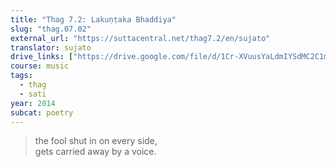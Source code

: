 ```yaml
---
title: "Thag 7.2: Lakuṇṭaka Bhaddiya"
slug: "thag.07.02"
external_url: "https://suttacentral.net/thag7.2/en/sujato"
translator: sujato
drive_links: ["https://drive.google.com/file/d/1Cr-XVuusYaLdmIYSdMC2C1mRhV6LgGDh/view?usp=drivesdk"]
course: music
tags:
  - thag
  - sati
year: 2014
subcat: poetry
---
```


> the fool shut in on every side,  
gets carried away by a voice.
